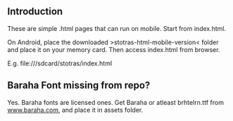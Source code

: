 Introduction
-------------
These are simple .html pages that can run on mobile. Start from index.html.

On Android, place the downloaded >stotras-html-mobile-version< folder and place it on your memory card. Then access index.html from browser. 

E.g. file:///sdcard/stotras/index.html



Baraha Font missing from repo?
-------------------------------
Yes. Baraha fonts are licensed ones. Get Baraha or atleast brhtelrn.ttf from www.baraha.com, and place it in assets folder. 

